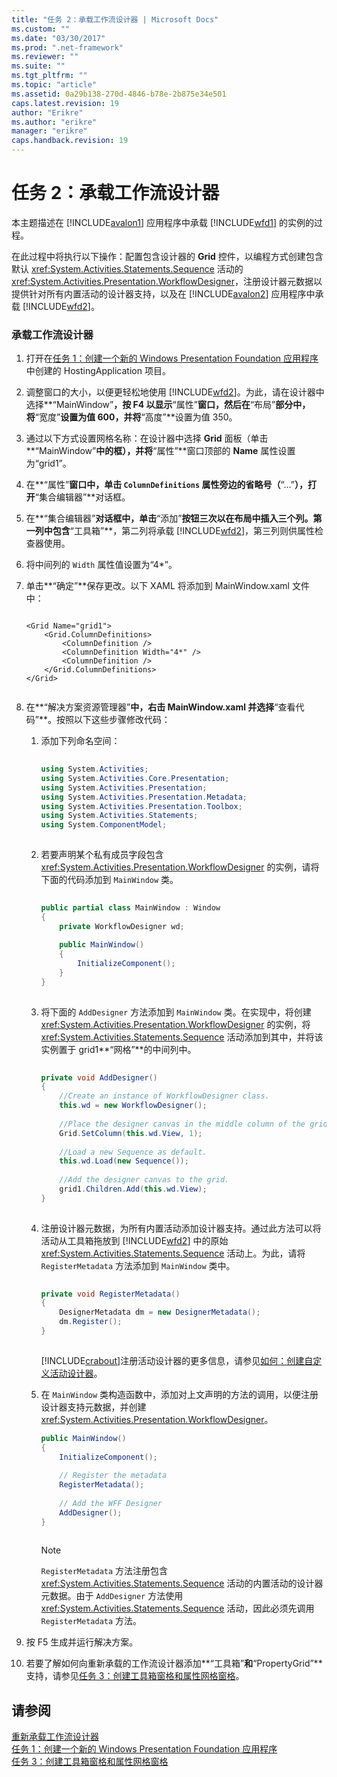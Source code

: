 ```yaml
---
title: "任务 2：承载工作流设计器 | Microsoft Docs"
ms.custom: ""
ms.date: "03/30/2017"
ms.prod: ".net-framework"
ms.reviewer: ""
ms.suite: ""
ms.tgt_pltfrm: ""
ms.topic: "article"
ms.assetid: 0a29b138-270d-4846-b78e-2b875e34e501
caps.latest.revision: 19
author: "Erikre"
ms.author: "erikre"
manager: "erikre"
caps.handback.revision: 19
---
```

# 任务 2：承载工作流设计器
本主题描述在 [!INCLUDE[avalon1](../../../includes/avalon1-md.md)] 应用程序中承载 [!INCLUDE[wfd1](../../../includes/wfd1-md.md)] 的实例的过程。  
  
 在此过程中将执行以下操作：配置包含设计器的 **Grid** 控件，以编程方式创建包含默认 <xref:System.Activities.Statements.Sequence> 活动的 <xref:System.Activities.Presentation.WorkflowDesigner>，注册设计器元数据以提供针对所有内置活动的设计器支持，以及在 [!INCLUDE[avalon2](../../../includes/avalon2-md.md)] 应用程序中承载 [!INCLUDE[wfd2](../../../includes/wfd2-md.md)]。  
  
### 承载工作流设计器  
  
1.  打开在[任务 1：创建一个新的 Windows Presentation Foundation 应用程序](../../../docs/framework/windows-workflow-foundation//task-1-create-a-new-wpf-app.md)中创建的 HostingApplication 项目。  
  
2.  调整窗口的大小，以便更轻松地使用 [!INCLUDE[wfd2](../../../includes/wfd2-md.md)]。为此，请在设计器中选择**“MainWindow”**，按 F4 以显示**“属性”**窗口，然后在**“布局”**部分中，将**“宽度”**设置为值 600，并将**“高度”**设置为值 350。  
  
3.  通过以下方式设置网格名称：在设计器中选择 **Grid** 面板（单击**“MainWindow”**中的框），并将**“属性”**窗口顶部的 **Name** 属性设置为“grid1”。  
  
4.  在**“属性”**窗口中，单击 `ColumnDefinitions` 属性旁边的省略号（**“…”**），打开**“集合编辑器”**对话框。  
  
5.  在**“集合编辑器”**对话框中，单击**“添加”**按钮三次以在布局中插入三个列。第一列中包含**“工具箱”**，第二列将承载 [!INCLUDE[wfd2](../../../includes/wfd2-md.md)]，第三列则供属性检查器使用。  
  
6.  将中间列的 `Width` 属性值设置为“4\*”。  
  
7.  单击**“确定”**保存更改。以下 XAML 将添加到 MainWindow.xaml 文件中：  
  
    ```  
  
    <Grid Name="grid1">  
        <Grid.ColumnDefinitions>  
            <ColumnDefinition />  
            <ColumnDefinition Width="4*" />  
            <ColumnDefinition />  
        </Grid.ColumnDefinitions>  
    </Grid>  
  
    ```  
  
8.  在**“解决方案资源管理器”**中，右击 MainWindow.xaml 并选择**“查看代码”**。按照以下这些步骤修改代码：  
  
    1.  添加下列命名空间：  
  
        ```csharp  
  
        using System.Activities;  
        using System.Activities.Core.Presentation;  
        using System.Activities.Presentation;  
        using System.Activities.Presentation.Metadata;  
        using System.Activities.Presentation.Toolbox;  
        using System.Activities.Statements;  
        using System.ComponentModel;  
  
        ```  
  
    2.  若要声明某个私有成员字段包含 <xref:System.Activities.Presentation.WorkflowDesigner> 的实例，请将下面的代码添加到 `MainWindow` 类。  
  
        ```csharp  
  
        public partial class MainWindow : Window  
        {  
            private WorkflowDesigner wd;  
  
            public MainWindow()  
            {  
                InitializeComponent();  
            }  
        }  
  
        ```  
  
    3.  将下面的 `AddDesigner` 方法添加到 `MainWindow` 类。在实现中，将创建 <xref:System.Activities.Presentation.WorkflowDesigner> 的实例，将 <xref:System.Activities.Statements.Sequence> 活动添加到其中，并将该实例置于 grid1**“网格”**的中间列中。  
  
        ```csharp  
  
        private void AddDesigner()  
        {  
            //Create an instance of WorkflowDesigner class.  
            this.wd = new WorkflowDesigner();  
  
            //Place the designer canvas in the middle column of the grid.  
            Grid.SetColumn(this.wd.View, 1);  
  
            //Load a new Sequence as default.  
            this.wd.Load(new Sequence());  
  
            //Add the designer canvas to the grid.  
            grid1.Children.Add(this.wd.View);  
        }  
  
        ```  
  
    4.  注册设计器元数据，为所有内置活动添加设计器支持。通过此方法可以将活动从工具箱拖放到 [!INCLUDE[wfd2](../../../includes/wfd2-md.md)] 中的原始 <xref:System.Activities.Statements.Sequence> 活动上。为此，请将 `RegisterMetadata` 方法添加到 `MainWindow` 类中。  
  
        ```csharp  
  
        private void RegisterMetadata()  
        {               
            DesignerMetadata dm = new DesignerMetadata();  
            dm.Register();  
        }  
  
        ```  
  
         [!INCLUDE[crabout](../../../includes/crabout-md.md)]注册活动设计器的更多信息，请参见[如何：创建自定义活动设计器](../../../docs/framework/windows-workflow-foundation//how-to-create-a-custom-activity-designer.md)。  
  
    5.  在 `MainWindow` 类构造函数中，添加对上文声明的方法的调用，以便注册设计器支持元数据，并创建 <xref:System.Activities.Presentation.WorkflowDesigner>。  
  
        ```csharp  
        public MainWindow()  
        {  
            InitializeComponent();  
  
            // Register the metadata  
            RegisterMetadata();  
  
            // Add the WFF Designer  
            AddDesigner();  
        }  
  
        ```  
  
        > [!NOTE]
        >  `RegisterMetadata` 方法注册包含 <xref:System.Activities.Statements.Sequence> 活动的内置活动的设计器元数据。由于 `AddDesigner` 方法使用 <xref:System.Activities.Statements.Sequence> 活动，因此必须先调用 `RegisterMetadata` 方法。  
  
9. 按 F5 生成并运行解决方案。  
  
10. 若要了解如何向重新承载的工作流设计器添加**“工具箱”**和**“PropertyGrid”**支持，请参见[任务 3：创建工具箱窗格和属性网格窗格](../../../docs/framework/windows-workflow-foundation//task-3-create-the-toolbox-and-propertygrid-panes.md)。  
  
## 请参阅  
 [重新承载工作流设计器](../../../docs/framework/windows-workflow-foundation//rehosting-the-workflow-designer.md)   
 [任务 1：创建一个新的 Windows Presentation Foundation 应用程序](../../../docs/framework/windows-workflow-foundation//task-1-create-a-new-wpf-app.md)   
 [任务 3：创建工具箱窗格和属性网格窗格](../../../docs/framework/windows-workflow-foundation//task-3-create-the-toolbox-and-propertygrid-panes.md)